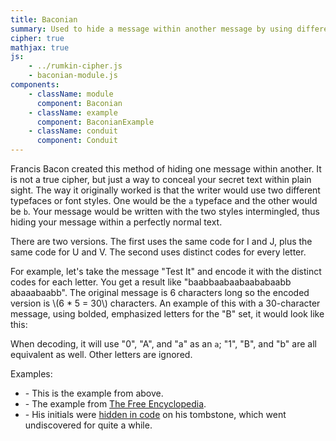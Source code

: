 ```yaml
---
title: Baconian
summary: Used to hide a message within another message by using different typefaces or other distinguishing characteristics.
cipher: true
mathjax: true
js:
    - ../rumkin-cipher.js
    - baconian-module.js
components:
    - className: module
      component: Baconian
    - className: example
      component: BaconianExample
    - className: conduit
      component: Conduit
---
```


Francis Bacon created this method of hiding one message within another. It is not a true cipher, but just a way to conceal your secret text within plain sight. The way it originally worked is that the writer would use two different typefaces or font styles. One would be the `a` typeface and the other would be `b`. Your message would be written with the two styles intermingled, thus hiding your message within a perfectly normal text.

There are two versions. The first uses the same code for I and J, plus the same code for U and V. The second uses distinct codes for every letter.

For example, let's take the message "Test It" and encode it with the distinct codes for each letter. You get a result like "baabbaabaabaababaabb abaaabaabb". The original message is 6 characters long so the encoded version is \\(6 \* 5 = 30\\) characters. An example of this with a 30-character message, using bolded, emphasized letters for the "B" set, it would look like this:

<div class="example" data-message="This is a test message with bold for 'b'." data-code="baabbaabaabaababaabb abaaabaabb" data-b-classes="Fw(b) Fs(i)"></div>

When decoding, it will use "0", "A", and "a" as an `a`; "1", "B", and "b" are all equivalent as well. Other letters are ignored.

Examples:

-   <span class="conduit" data-label="My example" data-topic="baconian" data-payload-alphabet="English" data-payload-direction="ENCRYPT" data-payload-condensing-options="DISTINCT" data-payload-input="Test It" data-payload-embedding-options="BOLD_EMPHASIS" data-payload-embedding-text="This is a test message with bold for 'b'."></span> - This is the example from above.
-   <span class="conduit" data-label="Wikipedia" data-topic="baconian" data-payload-alphabet="English" data-payload-direction="DECRYPT" data-payload-condensing-options="CONDENSED" data-payload-input="baaab baaba aabaa aabba aaaaa abbaa abbab aabba baaaa aaaaa abbba aabbb babba bbaaa bbaab bbbbb"></span> - The example from [The Free Encyclopedia](https://en.wikipedia.org/wiki/Bacon%27s_cipher).
-   <span class="conduit" data-label="William Frederick Friedman" data-payload-alphabet="English" data-topic="baconian" data-payload-direction="DECRYPT" data-payload-condensing-options="CONDENSED" data-payload-input="babaa aabab aabab a"></span> - His initials were [hidden in code](https://elonka.com/friedman/) on his tombstone, which went undiscovered for quite a while.

<div class="module"></div>
